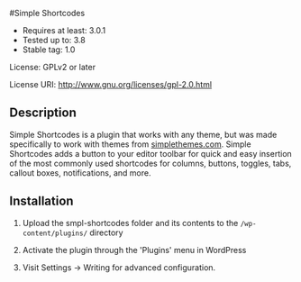 #Simple Shortcodes

* Requires at least: 3.0.1
* Tested up to: 3.8
* Stable tag: 1.0

License: GPLv2 or later

License URI: http://www.gnu.org/licenses/gpl-2.0.html

## Description

Simple Shortcodes is a plugin that works with any theme, but was made specifically to work with themes from [simplethemes.com](http://www.simplethemes.com/). Simple Shortcodes adds a button to your editor toolbar for quick and easy insertion of the most commonly used shortcodes for columns, buttons, toggles, tabs, callout boxes, notifications, and more.

## Installation

1. Upload the smpl-shortcodes folder and its contents to the `/wp-content/plugins/` directory

2. Activate the plugin through the 'Plugins' menu in WordPress

3. Visit Settings -> Writing for advanced configuration.
